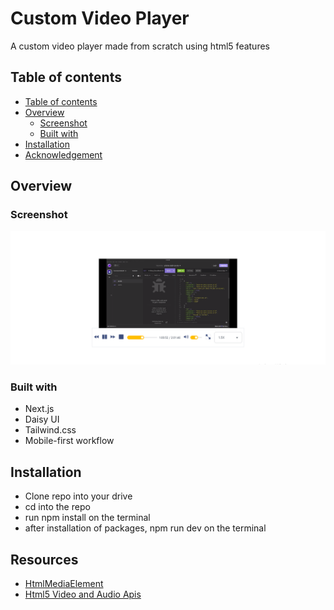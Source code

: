 # Custom Video Player

A custom video player made from scratch using html5 features

## Table of contents

- [Table of contents](#table-of-contents)
- [Overview](#overview)
  - [Screenshot](#screenshot)
  - [Built with](#built-with)
- [Installation](#installation)
- [Acknowledgement](#acknowledgement)

## Overview

### Screenshot

![screenshot](./public/ss.png)

### Built with

- Next.js
- Daisy UI
- Tailwind.css
- Mobile-first workflow

## Installation

- Clone repo into your drive
- cd into the repo
- run npm install on the terminal
- after installation of packages, npm run dev on the terminal

## Resources
- [HtmlMediaElement](https://developer.mozilla.org/en-US/docs/Web/API/HTMLMediaElement)
- [Html5 Video and Audio Apis](https://developer.mozilla.org/en-US/docs/Learn/JavaScript/Client-side_web_APIs/Video_and_audio_APIs)


